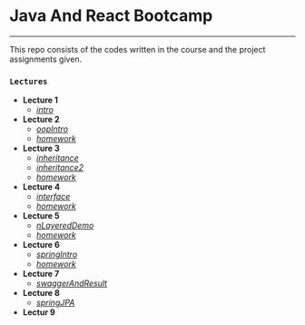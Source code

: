 # Java And React Bootcamp 
---
This repo consists of the codes written in the course and the project assignments given.

### `Lectures`
 - **Lecture 1**
	 - [*intro*](https://github.com/TarikKaanKoc/JavaBootCamp/tree/main/intro/src)
 - **Lecture 2**
	 - [*oopIntro*](https://github.com/TarikKaanKoc/JavaBootCamp/tree/main/oopintro/src)
	 - [*homework*](https://github.com/TarikKaanKoc/JavaBootCamp/tree/main/Homework%20-1/src)
 - **Lecture 3**
	 - [*inheritance*](https://github.com/TarikKaanKoc/JavaBootCamp/tree/main/inheritance/src)
	 - [*inheritance2*](https://github.com/TarikKaanKoc/JavaBootCamp/tree/main/inheritance/inheritance2/src)
	 - [*homework*](https://github.com/TarikKaanKoc/JavaBootCamp/tree/main/Homework%20-2/src)
 - **Lecture 4**
	 - [*interface*](https://github.com/TarikKaanKoc/JavaBootCamp/tree/main/interfaces/src)
	 - [*homework*](https://github.com/TarikKaanKoc/JavaBootCamp/tree/main/Game%20Backend%20Homework%20-3/src)
 - **Lecture 5**
 	 - [*nLayeredDemo*](https://github.com/TarikKaanKoc/JavaBootCamp/tree/main/nLayeredDemo/src)
 	 - [*homework*](https://github.com/TarikKaanKoc/JavaBootCamp/tree/main/Homework%20-5/src)
 - **Lecture 6**
 	 - [*springIntro*](https://github.com/TarikKaanKoc/JavaBootCamp/tree/main/northwind/src/main/java/com/company)
 	 - [*homework*](https://github.com/TarikKaanKoc/JavaBootCamp/tree/main/Homework%20-6/src/main/java/kodlamaio/hrmsfinalproject)
 - **Lecture 7**
 	 - [*swaggerAndResult*](https://github.com/TarikKaanKoc/JavaBootCamp/tree/main/northwind2/src/main/java/com/company)
 - **Lecture 8**
 	 - [*springJPA*](https://github.com/TarikKaanKoc/JavaBootCamp/tree/main/northwind3/src/main/java/kodlamaio/northwind)
 - **Lectur 9**
